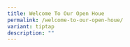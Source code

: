 ```yaml
---
title: Welcome To Our Open Houe
permalink: /welcome-to-our-open-houe/
variant: tiptap
description: ""
---
```

